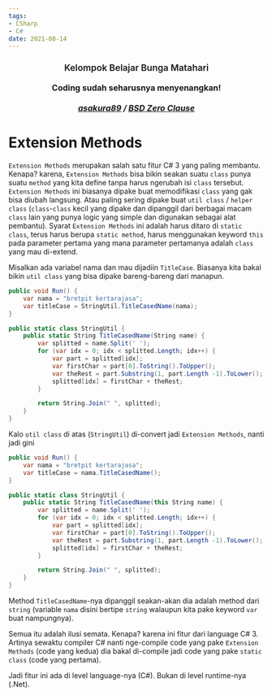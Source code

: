 ```yaml
---
tags:
- CSharp
- C#
date: 2021-08-14
---
```


<p>
  <h1 style="text-align:center;font-size:1.25em;margin-top:24px;margin-bottom:16px;font-weight:600;line-height:1.25">Kelompok Belajar Bunga Matahari</h1>
  <h3 style="text-align:center;font-size:16px;margin-top:0;margin-bottom:16px;line-height:1.5">Coding sudah seharusnya menyenangkan!</h3>
  <h5 style="text-align:center;font-size:16px;margin-top:0;margin-bottom:16px;line-height:1.5">
    <a href="https://github.com/asakura89">asakura89</a> /
    <a href="https://opensource.org/licenses/0BSD">BSD Zero Clause</a>
  </h5>
</p>



# Extension Methods

`Extension Methods` merupakan salah satu fitur C# 3 yang paling membantu. Kenapa? karena, `Extension Methods` bisa bikin seakan suatu `class` punya suatu `method` yang kita define tanpa harus ngerubah isi `class` tersebut. 
`Extension Methods` ini biasanya dipake buat memodifikasi `class` yang gak bisa diubah langsung. Atau paling sering dipake buat `util class` / `helper class` (`class`-`class` kecil yang dipake dan dipanggil dari berbagai macam `class` lain yang punya logic yang simple dan digunakan sebagai alat pembantu). 
Syarat `Extension Methods` ini adalah harus ditaro di `static class`, terus harus berupa `static method`, harus menggunakan keyword `this` pada parameter pertama yang mana parameter pertamanya adalah `class` yang mau di-extend.  

Misalkan ada variabel nama dan mau dijadiin `TitleCase`. Biasanya kita bakal bikin `util class` yang bisa dipake bareng-bareng dari manapun. 

```C#
public void Run() {
    var nama = "bretpit kertarajasa";
    var titleCase = StringUtil.TitleCasedName(nama);
}

public static class StringUtil {
    public static String TitleCasedName(String name) {
        var splitted = name.Split(' ');
        for (var idx = 0; idx < splitted.Length; idx++) {
            var part = splitted[idx];
            var firstChar = part[0].ToString().ToUpper();
            var theRest = part.Substring(1, part.Length -1).ToLower();
            splitted[idx] = firstChar + theRest;
        }

        return String.Join(" ", splitted);
    }
}
```

Kalo `util class` di atas (`StringUtil`) di-convert jadi `Extension Methods`, nanti jadi gini  

```C#
public void Run() {
    var nama = "bretpit kertarajasa";
    var titleCase = nama.TitleCasedName();
}

public static class StringUtil {
    public static String TitleCasedName(this String name) {
        var splitted = name.Split(' ');
        for (var idx = 0; idx < splitted.Length; idx++) {
            var part = splitted[idx];
            var firstChar = part[0].ToString().ToUpper();
            var theRest = part.Substring(1, part.Length -1).ToLower();
            splitted[idx] = firstChar + theRest;
        }

        return String.Join(" ", splitted);
    }
}
```

Method `TitleCasedName`-nya dipanggil seakan-akan dia adalah method dari `string` (variable `nama` disini bertipe `string` walaupun kita pake keyword `var` buat nampungnya).  

Semua itu adalah ilusi semata. Kenapa? karena ini fitur dari language C# 3. Artinya sewaktu compiler C# nanti nge-compile code yang pake `Extension Methods` (code yang kedua) dia bakal di-compile jadi code yang pake `static class` (code yang pertama).  

Jadi fitur ini ada di level language-nya (C#). Bukan di level runtime-nya (.Net).



